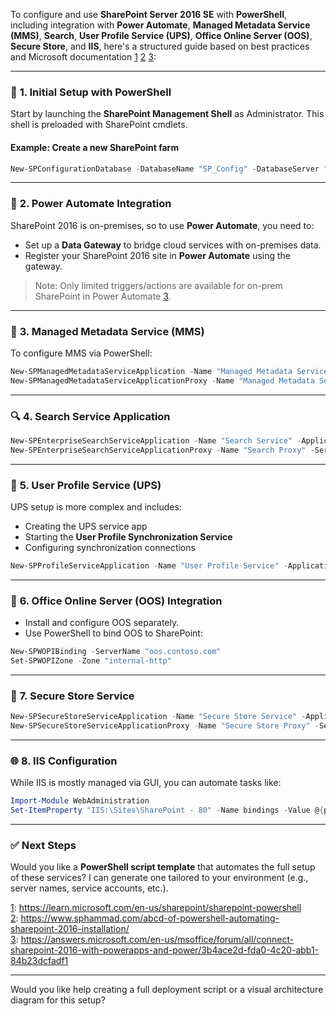 To configure and use **SharePoint Server 2016 SE** with **PowerShell**, including integration with **Power Automate**, **Managed Metadata Service (MMS)**, **Search**, **User Profile Service (UPS)**, **Office Online Server (OOS)**, **Secure Store**, and **IIS**, here's a structured guide based on best practices and Microsoft documentation [1](https://learn.microsoft.com/en-us/sharepoint/sharepoint-powershell) [2](https://www.sphammad.com/abcd-of-powershell-automating-sharepoint-2016-installation/) [3](https://answers.microsoft.com/en-us/msoffice/forum/all/connect-sharepoint-2016-with-powerapps-and-power/3b4ace2d-fda0-4c20-abb1-84b23dcfadf1):

---

### 🔧 **1. Initial Setup with PowerShell**

Start by launching the **SharePoint Management Shell** as Administrator. This shell is preloaded with SharePoint cmdlets.

#### Example: Create a new SharePoint farm

```powershell
New-SPConfigurationDatabase -DatabaseName "SP_Config" -DatabaseServer "SQLServerName" -AdministrationContentDatabaseName "SP_AdminContent" -Passphrase (ConvertTo-SecureString "YourPassphrase" -AsPlainText -Force) -FarmCredentials (Get-Credential)
```

---

### 🔄 **2. Power Automate Integration**

SharePoint 2016 is on-premises, so to use **Power Automate**, you need to:

- Set up a **Data Gateway** to bridge cloud services with on-premises data.
- Register your SharePoint 2016 site in **Power Automate** using the gateway.

> Note: Only limited triggers/actions are available for on-prem SharePoint in Power Automate [3](https://answers.microsoft.com/en-us/msoffice/forum/all/connect-sharepoint-2016-with-powerapps-and-power/3b4ace2d-fda0-4c20-abb1-84b23dcfadf1).

---

### 🧠 **3. Managed Metadata Service (MMS)**

To configure MMS via PowerShell:

```powershell
New-SPManagedMetadataServiceApplication -Name "Managed Metadata Service" -ApplicationPool "SharePoint Service App Pool" -DatabaseName "SP_MMS_DB"
New-SPManagedMetadataServiceApplicationProxy -Name "Managed Metadata Service Proxy" -ServiceApplication "Managed Metadata Service"
```

---

### 🔍 **4. Search Service Application**

```powershell
New-SPEnterpriseSearchServiceApplication -Name "Search Service" -ApplicationPool "SharePoint Service App Pool" -DatabaseName "Search_DB"
New-SPEnterpriseSearchServiceApplicationProxy -Name "Search Proxy" -ServiceApplication "Search Service"
```

---

### 👤 **5. User Profile Service (UPS)**

UPS setup is more complex and includes:

- Creating the UPS service app
- Starting the **User Profile Synchronization Service**
- Configuring synchronization connections

```powershell
New-SPProfileServiceApplication -Name "User Profile Service" -ApplicationPool "SharePoint Service App Pool" -ProfileDBName "Profile_DB" -SocialDBName "Social_DB" -ProfileSyncDBName "Sync_DB"
```

---

### 📝 **6. Office Online Server (OOS) Integration**

- Install and configure OOS separately.
- Use PowerShell to bind OOS to SharePoint:

```powershell
New-SPWOPIBinding -ServerName "oos.contoso.com"
Set-SPWOPIZone -Zone "internal-http"
```

---

### 🔐 **7. Secure Store Service**

```powershell
New-SPSecureStoreServiceApplication -Name "Secure Store Service" -ApplicationPool "SharePoint Service App Pool" -DatabaseName "SecureStore_DB"
New-SPSecureStoreServiceApplicationProxy -Name "Secure Store Proxy" -ServiceApplication "Secure Store Service"
```

---

### 🌐 **8. IIS Configuration**

While IIS is mostly managed via GUI, you can automate tasks like:

```powershell
Import-Module WebAdministration
Set-ItemProperty "IIS:\Sites\SharePoint - 80" -Name bindings -Value @{protocol="http";bindingInformation="*:80:"}
```

---

### ✅ **Next Steps**

Would you like a **PowerShell script template** that automates the full setup of these services? I can generate one tailored to your environment (e.g., server names, service accounts, etc.).

[1](https://learn.microsoft.com/en-us/sharepoint/sharepoint-powershell): <https://learn.microsoft.com/en-us/sharepoint/sharepoint-powershell>  
[2](https://www.sphammad.com/abcd-of-powershell-automating-sharepoint-2016-installation/): <https://www.sphammad.com/abcd-of-powershell-automating-sharepoint-2016-installation/>  
[3](https://answers.microsoft.com/en-us/msoffice/forum/all/connect-sharepoint-2016-with-powerapps-and-power/3b4ace2d-fda0-4c20-abb1-84b23dcfadf1): <https://answers.microsoft.com/en-us/msoffice/forum/all/connect-sharepoint-2016-with-powerapps-and-power/3b4ace2d-fda0-4c20-abb1-84b23dcfadf1>

---

Would you like help creating a full deployment script or a visual architecture diagram for this setup?
